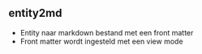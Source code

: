 ##  entity2md

* Entity naar markdown bestand met een front matter
* Front matter wordt ingesteld met een view mode
